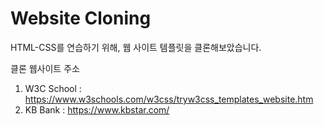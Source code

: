 # Website Cloning

HTML-CSS를 연습하기 위해, 웹 사이트 템플릿을 클론해보았습니다. 

클론 웹사이트 주소 

1. W3C School : https://www.w3schools.com/w3css/tryw3css_templates_website.htm
2. KB Bank : https://www.kbstar.com/
